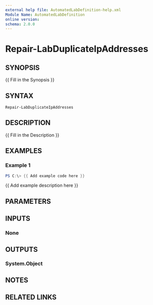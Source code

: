 ```yaml
---
external help file: AutomatedLabDefinition-help.xml
Module Name: AutomatedLabDefinition
online version:
schema: 2.0.0
---
```


# Repair-LabDuplicateIpAddresses

## SYNOPSIS
{{ Fill in the Synopsis }}

## SYNTAX

```
Repair-LabDuplicateIpAddresses
```

## DESCRIPTION
{{ Fill in the Description }}

## EXAMPLES

### Example 1
```powershell
PS C:\> {{ Add example code here }}
```

{{ Add example description here }}

## PARAMETERS

## INPUTS

### None

## OUTPUTS

### System.Object
## NOTES

## RELATED LINKS

